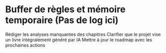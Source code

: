 # Buffer de règles et mémoire temporaire (Pas de log ici)
Rédiger les analyses manquantes des chapitres
Clarifier que le projet vise un livre intégralement généré par IA
Mettre à jour le roadmap avec les prochaines actions
